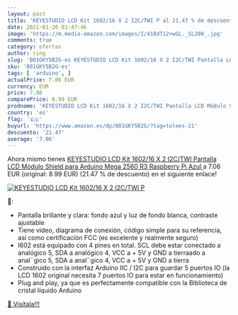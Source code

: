 ```yaml
---
layout: post
title: 'KEYESTUDIO LCD Kit 1602/16 X 2 I2C/TWI P al 21.47 % de descuento'
date: 2021-01-26 01:47:46
image: 'https://m.media-amazon.com/images/I/418dT12+wGL._SL200_.jpg'
comments: true
category: ofertas
author: ring
slug: 'B01GKY5B2G-es KEYESTUDIO LCD Kit 1602/16 X 2 I2C/TWI Pantalla LCD Módulo...'
sku: 'B01GKY5B2G-es'
tags: [ 'arduino', ]
actualPrice: 7.06 EUR
currency: EUR
price: 7.06
comparePrice: 8.99 EUR
prodname: 'KEYESTUDIO LCD Kit 1602/16 X 2 I2C/TWI Pantalla LCD Módulo Shield para Arduino Mega 2560  R3  Raspberry Pi  Azul '
country: 'es'
flag: '🇪🇸'
buyurl: 'https://www.amazon.es/dp/B01GKY5B2G/?tag=tolees-21'
descuento: '21.47'
average: '7.06'
---
```


Ahora mismo tienes [KEYESTUDIO LCD Kit 1602/16 X 2 I2C/TWI Pantalla LCD Módulo Shield para Arduino Mega 2560  R3  Raspberry Pi  Azul ](https://www.amazon.es/dp/B01GKY5B2G/?tag=tolees-21) a 7.06 EUR (original: 8.99 EUR) (21.47 %  de descuento) en el siguiente enlace!

[![KEYESTUDIO LCD Kit 1602/16 X 2 I2C/TWI P](https://m.media-amazon.com/images/I/418dT12+wGL._SL200_.jpg)](https://www.amazon.es/dp/B01GKY5B2G/?tag=tolees-21)

🔎:

- Pantalla brillante y clara: fondo azul y luz de fondo blanca, contraste ajustable
- Tiene video, diagrama de conexión, código simple para su referencia, así como certificación FCC (es excelente y realmente seguro)
- I602 está equipado con 4 pines en total. SCL debe estar conectado a analógico 5, SDA a analógico 4, VCC a + 5V y GND a tierraado a anal¨gico 5, SDA a anal¨gico 4, VCC a + 5V y GND a tierra
- Construido con la interfaz Arduino IIC / I2C para guardar 5 puertos IO (la LCD 1602 original necesita 7 puertos IO para estar en funcionamiento)
- Plug and play, ya que es perfectamente compatible con la Biblioteca de cristal líquido Arduino

[🛒 Visítala!!!](https://www.amazon.es/dp/B01GKY5B2G/?tag=tolees-21)
